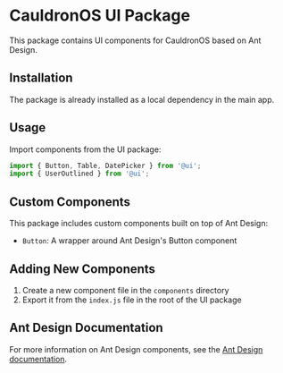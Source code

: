 # CauldronOS UI Package

This package contains UI components for CauldronOS based on Ant Design.

## Installation

The package is already installed as a local dependency in the main app.

## Usage

Import components from the UI package:

```jsx
import { Button, Table, DatePicker } from '@ui';
import { UserOutlined } from '@ui';
```

## Custom Components

This package includes custom components built on top of Ant Design:

- `Button`: A wrapper around Ant Design's Button component

## Adding New Components

1. Create a new component file in the `components` directory
2. Export it from the `index.js` file in the root of the UI package

## Ant Design Documentation

For more information on Ant Design components, see the [Ant Design documentation](https://ant.design/components/overview/).
